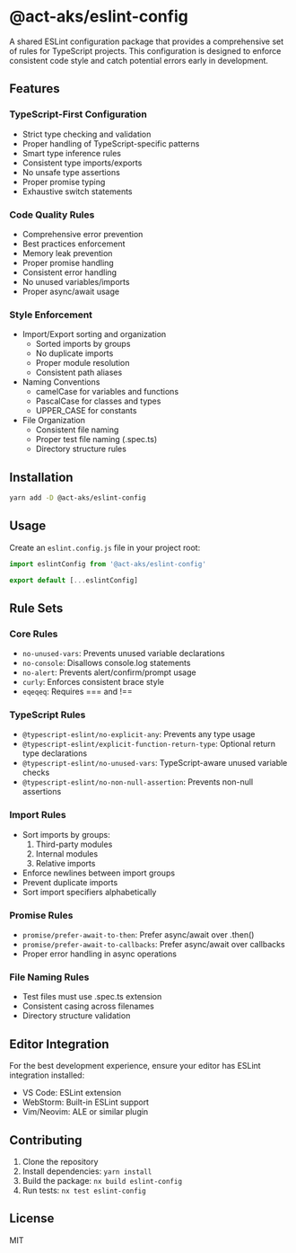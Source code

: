 # @act-aks/eslint-config

A shared ESLint configuration package that provides a comprehensive set of rules for TypeScript projects. This configuration is designed to enforce consistent code style and catch potential errors early in development.

## Features

### TypeScript-First Configuration

- Strict type checking and validation
- Proper handling of TypeScript-specific patterns
- Smart type inference rules
- Consistent type imports/exports
- No unsafe type assertions
- Proper promise typing
- Exhaustive switch statements

### Code Quality Rules

- Comprehensive error prevention
- Best practices enforcement
- Memory leak prevention
- Proper promise handling
- Consistent error handling
- No unused variables/imports
- Proper async/await usage

### Style Enforcement

- Import/Export sorting and organization
    - Sorted imports by groups
    - No duplicate imports
    - Proper module resolution
    - Consistent path aliases
- Naming Conventions
    - camelCase for variables and functions
    - PascalCase for classes and types
    - UPPER_CASE for constants
- File Organization
    - Consistent file naming
    - Proper test file naming (.spec.ts)
    - Directory structure rules

## Installation

```bash
yarn add -D @act-aks/eslint-config
```

## Usage

Create an `eslint.config.js` file in your project root:

```javascript
import eslintConfig from '@act-aks/eslint-config'

export default [...eslintConfig]
```

## Rule Sets

### Core Rules

- `no-unused-vars`: Prevents unused variable declarations
- `no-console`: Disallows console.log statements
- `no-alert`: Prevents alert/confirm/prompt usage
- `curly`: Enforces consistent brace style
- `eqeqeq`: Requires === and !==

### TypeScript Rules

- `@typescript-eslint/no-explicit-any`: Prevents any type usage
- `@typescript-eslint/explicit-function-return-type`: Optional return type declarations
- `@typescript-eslint/no-unused-vars`: TypeScript-aware unused variable checks
- `@typescript-eslint/no-non-null-assertion`: Prevents non-null assertions

### Import Rules

- Sort imports by groups:
    1. Third-party modules
    2. Internal modules
    3. Relative imports
- Enforce newlines between import groups
- Prevent duplicate imports
- Sort import specifiers alphabetically

### Promise Rules

- `promise/prefer-await-to-then`: Prefer async/await over .then()
- `promise/prefer-await-to-callbacks`: Prefer async/await over callbacks
- Proper error handling in async operations

### File Naming Rules

- Test files must use .spec.ts extension
- Consistent casing across filenames
- Directory structure validation

## Editor Integration

For the best development experience, ensure your editor has ESLint integration installed:

- VS Code: ESLint extension
- WebStorm: Built-in ESLint support
- Vim/Neovim: ALE or similar plugin

## Contributing

1. Clone the repository
2. Install dependencies: `yarn install`
3. Build the package: `nx build eslint-config`
4. Run tests: `nx test eslint-config`

## License

MIT
